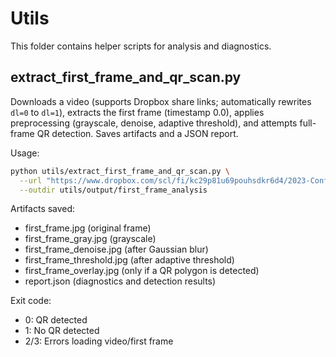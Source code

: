 # Utils

This folder contains helper scripts for analysis and diagnostics.

## extract_first_frame_and_qr_scan.py

Downloads a video (supports Dropbox share links; automatically rewrites `dl=0` to `dl=1`), extracts the first frame (timestamp 0.0), applies preprocessing (grayscale, denoise, adaptive threshold), and attempts full-frame QR detection. Saves artifacts and a JSON report.

Usage:

```bash
python utils/extract_first_frame_and_qr_scan.py \
  --url "https://www.dropbox.com/scl/fi/kc29p81u69pouhsdkr6d4/2023-Conference-Trade-Show-Interview-Series-Part-2.mp4?rlkey=qzevjngye7q4g15mhw9uwh0lm&dl=0" \
  --outdir utils/output/first_frame_analysis
```

Artifacts saved:
- first_frame.jpg (original frame)
- first_frame_gray.jpg (grayscale)
- first_frame_denoise.jpg (after Gaussian blur)
- first_frame_threshold.jpg (after adaptive threshold)
- first_frame_overlay.jpg (only if a QR polygon is detected)
- report.json (diagnostics and detection results)

Exit code:
- 0: QR detected
- 1: No QR detected
- 2/3: Errors loading video/first frame
